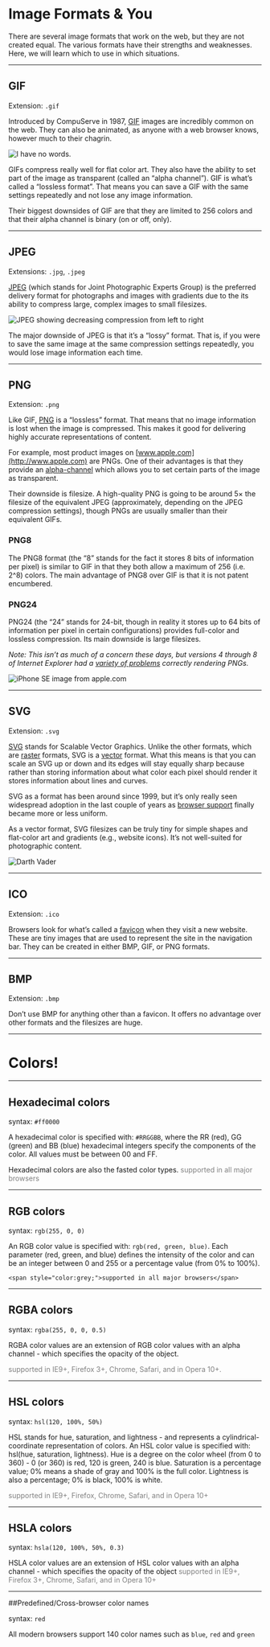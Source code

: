 # Image Formats & You

There are several image formats that work on the web, but they are not created equal. The various formats have their strengths and weaknesses. Here, we will learn which to use in which situations.

------

## GIF

Extension: `.gif`

Introduced by CompuServe in 1987, [GIF](https://en.wikipedia.org/wiki/GIF) images are incredibly common on the web. They can also be animated, as anyone with a web browser knows, however much to their chagrin.

![I have no words.](http://i.imgur.com/8K7aWbG.gif)

GIFs compress really well for flat color art. They also have the ability to set part of the image as transparent (called an “alpha channel”). GIF is what’s called a “lossless format”. That means you can save a GIF with the same settings repeatedly and not lose any image information.

Their biggest downsides of GIF are that they are limited to 256 colors and that their alpha channel is binary (on or off, only).

------

## JPEG

Extensions: `.jpg`, `.jpeg`

[JPEG](https://en.wikipedia.org/wiki/JPEG) (which stands for Joint Photographic Experts Group) is the preferred delivery format for photographs and images with gradients due to the its ability to compress large, complex images to small filesizes.

![JPEG showing decreasing compression from left to right](https://upload.wikimedia.org/wikipedia/commons/e/e9/Felis_silvestris_silvestris_small_gradual_decrease_of_quality.png)

The major downside of JPEG is that it’s a “lossy” format. That is, if you were to save the same image at the same compression settings repeatedly, you would lose image information each time.

------

## PNG

Extension: `.png`

Like GIF, [PNG](https://en.wikipedia.org/wiki/Portable_Network_Graphics) is a “lossless” format. That means that no image information is lost when the image is compressed. This makes it good for delivering highly accurate representations of content.

For example, most product images on [www.apple.com](http://www.apple.com) are PNGs. One of their advantages is that they provide an [alpha-channel](https://en.wikipedia.org/wiki/Alpha_compositing) which allows you to set certain parts of the image as transparent.

Their downside is filesize. A high-quality PNG is going to be around 5× the filesize of the equivalent JPEG (approximately, depending on the JPEG compression settings), though PNGs are usually smaller than their equivalent GIFs.

### PNG8

The PNG8 format (the “8” stands for the fact it stores 8 bits of information per pixel) is similar to GIF in that they both allow a maximum of 256 (i.e. 2^8) colors. The main advantage of PNG8 over GIF is that it is not patent encumbered.

### PNG24

PNG24 (the “24” stands for 24-bit, though in reality it stores up to 64 bits of information per pixel in certain configurations) provides full-color and lossless compression. Its main downside is large filesizes.

_Note: This isn’t as much of a concern these days, but versions 4 through 8 of Internet Explorer had a [variety of problems](https://en.wikipedia.org/wiki/Portable_Network_Graphics#Web_browser_support_for_PNG) correctly rendering PNGs._

![iPhone SE image from apple.com](http://images.apple.com/v/iphone-se/a/images/overview/technology_static_large.png)

------

## SVG

Extension: `.svg`

[SVG](https://en.wikipedia.org/wiki/Scalable_Vector_Graphics) stands for Scalable Vector Graphics. Unlike the other formats, which are [raster](https://en.wikipedia.org/wiki/Raster_graphics) formats, SVG is a [vector](https://en.wikipedia.org/wiki/Vector_graphics) format. What this means is that you can scale an SVG up or down and its edges will stay equally sharp because rather than storing information about what color each pixel should render it stores information about lines and curves.

SVG as a format has been around since 1999, but it’s only really seen widespread adoption in the last couple of years as [browser support](http://caniuse.com/#search=svg) finally became more or less uniform.

As a vector format, SVG filesizes can be truly tiny for simple shapes and flat-color art and gradients (e.g., website icons). It’s not well-suited for photographic content.

![Darth Vader](http://thecraftchop.com/files/images/darth_1.svg)

------

## ICO

Extension: `.ico`

Browsers look for what’s called a [favicon](https://en.wikipedia.org/wiki/Favicon) when they visit a new website. These are tiny images that are used to represent the site in the navigation bar. They can be created in either BMP, GIF, or PNG formats.

------

## BMP

Extension: `.bmp`

Don’t use BMP for anything other than a favicon. It offers no advantage over other formats and the filesizes are huge.

---

# Colors!

---

## Hexadecimal colors

  syntax: `#ff0000`

  A hexadecimal color is specified with: `#RRGGBB`, where the RR (red), GG (green) and BB (blue) hexadecimal integers specify the components of the color. All values must be between 00 and FF.

  Hexadecimal colors are also the fasted color types.
    <span style="color:grey;">supported in all major browsers</span>

---

## RGB colors

  syntax: `rgb(255, 0, 0)`

  An RGB color value is specified with: `rgb(red, green, blue)`. Each parameter (red, green, and blue) defines the intensity of the color and can be an integer between 0 and 255 or a percentage value (from 0% to 100%).

    <span style="color:grey;">supported in all major browsers</span>

---

## RGBA colors

  syntax: `rgba(255, 0, 0, 0.5)`

  RGBA color values are an extension of RGB color values with an alpha channel - which specifies the opacity of the object.

  <span style="color:grey;">supported in IE9+, Firefox 3+, Chrome, Safari, and in Opera 10+.</span>

---

## HSL colors

  syntax: `hsl(120, 100%, 50%)`

  HSL stands for hue, saturation, and lightness - and represents a cylindrical-coordinate representation of colors.
  An HSL color value is specified with: hsl(hue, saturation, lightness).
  Hue is a degree on the color wheel (from 0 to 360) - 0 (or 360) is red, 120 is green, 240 is blue. Saturation is a percentage value; 0% means a shade of gray and 100% is the full color. Lightness is also a percentage; 0% is black, 100% is white.

  <span style="color:grey;">supported in IE9+, Firefox, Chrome, Safari, and in Opera 10+</span>

---

## HSLA colors

  syntax: `hsla(120, 100%, 50%, 0.3)`

HSLA color values are an extension of HSL color values with an alpha channel - which specifies the opacity of the object
<span style="color:grey;">supported in IE9+, Firefox 3+, Chrome, Safari, and in Opera 10+</span>

---

##Predefined/Cross-browser color names

  syntax: `red`

  All modern browsers support 140 color names such as `blue`, `red` and `green`
